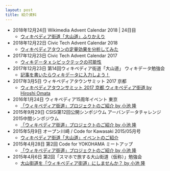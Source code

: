 ```yaml
---
layout: post
title: 紹介資料
---
```

- 2018年12月24日 Wikimedia Advent Calendar 2018 | 24日目
  - [ウィキペディア街道「大山道」ふりかえり](https://midoriit.com/2018/12/%E3%82%A6%E3%82%A3%E3%82%AD%E3%83%9A%E3%83%87%E3%82%A3%E3%82%A2%E8%A1%97%E9%81%93%E3%80%8C%E5%A4%A7%E5%B1%B1%E9%81%93%E3%80%8D%E3%81%B5%E3%82%8A%E3%81%8B%E3%81%88%E3%82%8A.html)
- 2018年12月22日 Civic Tech Advent Calendar 2018
  - [ウィキペディアタウンの定量効果を分析してみた](https://qiita.com/nissy813/items/00e830f1e29b1028d875)
- 2017年12月23日 Civic Tech Advent Calendar 2017
  - [ウィキデータ x シビックテックの可能性](https://qiita.com/nissy813/items/778bf416ce6769edda20)
- 2017年12月23日 第14回ウィキペディア街道「大山道」 ウィキデータ勉強会
  - [記事を書いたらウィキデータに入力しよう！](https://www.slideshare.net/tk01k/ss-84348559)
- 2017年3月5日 ウィキペディアタウンサミット 2017 京都
  - [ウィキペディアタウンサミット 2017 京都 ウィキペディア街道 by Hiroshi Omata](https://speakerdeck.com/homata/uikipedeiataunsamituto-2017-jing-du-uikipedeiajie-dao) 
- 2016年1月24日 ウィキペディア15周年イベント 東京
  - [「ウィキペディア街道」プロジェクトのご紹介 by 小池 隆](https://www.slideshare.net/tk01k/ss-57422089)
- 2015年9月29日 CSISi第12回公開シンポジウム アーバンデータチャレンジ2015中間シンポジウム
  - [「ウィキペディア街道」プロジェクトのご紹介 by 小池 隆](https://www.slideshare.net/tk01k/ss-53302866)
- 2015年5月9日 オープン川崎 / Code for Kawasaki 2015/05月号
  - [ウィキペディア街道「大山道」イベントのご紹介](https://www.slideshare.net/tk01k/ss-47937437)
- 2015年4月28日 第2回 Code for YOKOHAMA ミートアップ
  - [「ウィキペディア街道」プロジェクトのご紹介 by 小池 隆](https://www.slideshare.net/tk01k/ss-47516266)
- 2015年4月6日 第2回「スマホで旅する大山街道（仮称）」勉強会
  - [大山街道を「ウィキペディア街道」にしませんか？ by 小池 隆](https://www.slideshare.net/tk01k/ss-46656676)
